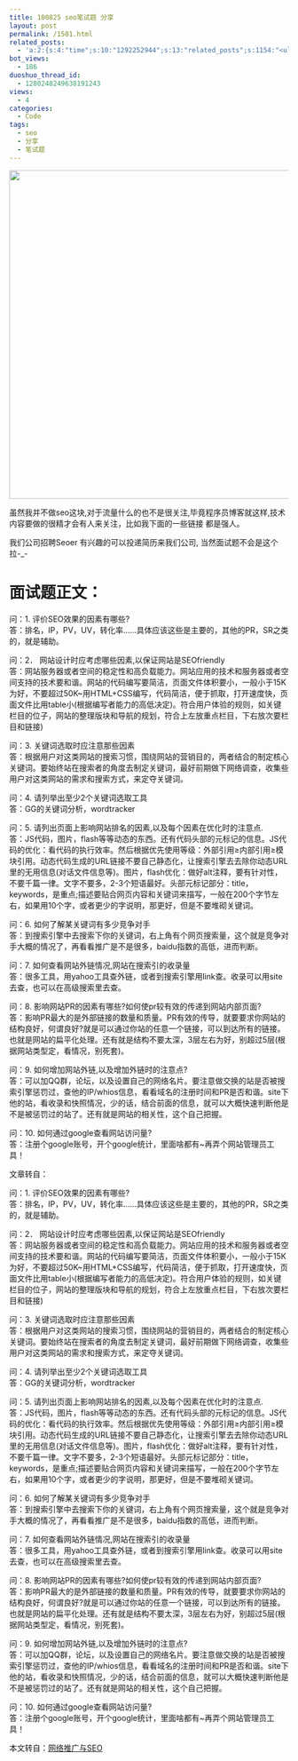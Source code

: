 ```yaml
---
title: 100825 seo笔试题 分享
layout: post
permalink: /1501.html
related_posts:
  - 'a:2:{s:4:"time";s:10:"1292252944";s:13:"related_posts";s:1154:"<ul class="related_post"><li><a href="http://blog.80aj.com/2010/11/16/101116-%e5%a4%9c%e6%9c%aa%e7%9c%a0%e6%80%9d%e5%bf%b5%e8%bf%9c%e6%96%b9%e7%9a%84%e4%bd%b3%e4%ba%ba/" title="101116 夜未眠,思念远方的佳人">101116 夜未眠,思念远方的佳人</a></li><li><a href="http://blog.80aj.com/2010/09/07/100907-%e6%ae%b5%e5%ad%90%e7%bd%91%e7%ab%99%e7%9a%84%e4%b8%80%e4%ba%9bseo/" title="100907 段子网站的一些Seo">100907 段子网站的一些Seo</a></li><li><a href="http://blog.80aj.com/2010/05/23/100523-%e8%b6%8a%e7%8b%b1%e5%85%94-%e7%ac%91%e4%b8%8d%e6%8a%bd%e4%bd%a0%e6%89%be%e6%88%91/" title="100523 越狱兔 笑不抽你找我">100523 越狱兔 笑不抽你找我</a></li><li><a href="http://blog.80aj.com/2010/04/14/100414-%e7%94%9f%e6%b4%bb%e7%9a%84%e4%b9%90%e8%b6%a3-%e5%9c%a8%e4%ba%8e%e5%88%86%e4%ba%ab/" title="100414 生活的乐趣 在于分享">100414 生活的乐趣 在于分享</a></li><li><a href="http://blog.80aj.com/2010/04/12/100414-%e8%9c%97%e7%89%9b%e5%bf%ab%e8%b7%91-%e7%ab%99%e9%95%bf%e4%b9%8b%e6%ad%8c/" title="100414 蜗牛快跑 &#8211;站长之歌">100414 蜗牛快跑 &#8211;站长之歌</a></li></ul>";}'
bot_views:
  - 186
duoshuo_thread_id:
  - 1280248249638191243
views:
  - 4
categories:
  - Code
tags:
  - seo
  - 分享
  - 笔试题
---
```

[<img class="aligncenter size-full wp-image-1511" title="seo" src="http://www.80aj.com/wp-content/uploads/2010/08/seo.jpg" alt="" width="1032" height="592" />][1]

虽然我并不做seo这块,对于流量什么的也不是很关注,毕竟程序员博客就这样,技术内容要做的很精才会有人来关注，比如我下面的一些链接 都是强人。

我们公司招聘Seoer 有兴趣的可以投递简历来我们公司, 当然面试题不会是这个拉-_-

# 面试题正文：

问：1. 评价SEO效果的因素有哪些?  
答：排名，IP，PV，UV，转化率……具体应该这些是主要的，其他的PR，SR之类的，就是辅助。

问：2． 网站设计时应考虑哪些因素,以保证网站是SEOfriendly  
答：网站服务器或者空间的稳定性和高负载能力。网站应用的技术和服务器或者空间支持的技术要和谐。网站的代码编写要简洁，页面文件体积要小，一般小于15K为好，不要超过50K~用HTML+CSS编写，代码简洁，便于抓取，打开速度快，页面文件比用table小(根据编写者能力的高低决定)。符合用户体验的规则，如关键栏目的位子，网站的整理版块和导航的规划，符合上左放重点栏目，下右放次要栏目和链接)

问：3. 关键词选取时应注意那些因素  
答：根据用户对这类网站的搜索习惯，围绕网站的营销目的，两者结合的制定核心关键词。要始终站在搜索者的角度去制定关键词，最好前期做下网络调查，收集些用户对这类网站的需求和搜索方式，来定夺关键词。

问：4. 请列举出至少2个关键词选取工具  
答：GG的关键词分析，wordtracker

问：5. 请列出页面上影响网站排名的因素,以及每个因素在优化时的注意点.  
答：JS代码，图片，flash等等动态的东西。还有代码头部的元标记的信息。JS代码的优化：看代码的执行效率。然后根据优先使用等级：外部引用≥内部引用≥模块引用。动态代码生成的URL链接不要自己静态化，让搜索引擎去去除你动态URL里的无用信息(对话文件信息等)。图片，flash优化：做好alt注释，要有针对性，不要千篇一律。文字不要多，2-3个短语最好。头部元标记部分：title，keywords，是重点;描述要贴合网页内容和关键词来描写，一般在200个字节左右，如果用10个字，或者更少的字说明，那更好，但是不要堆砌关键词。

问：6. 如何了解某关键词有多少竞争对手  
答：到搜索引擎中去搜索下你的关键词，右上角有个网页搜索量，这个就是竞争对手大概的情况了，再看看推广是不是很多，baidu指数的高低，进而判断。

问：7. 如何查看网站外链情况,网站在搜索引的收录量  
答：很多工具，用yahoo工具查外链，或者到搜索引擎用link查。收录可以用site去查，也可以在高级搜索里去查。

问：8. 影响网站PR的因素有哪些?如何使pr较有效的传递到网站内部页面?  
答：影响PR最大的是外部链接的数量和质量。PR有效的传导，就要要求你网站的结构良好，何谓良好?就是可以通过你站的任意一个链接，可以到达所有的链接。也就是网站的扁平化处理。还有就是结构不要太深，3层左右为好，别超过5层(根据网站类型定，看情况，别死套)。

问：9. 如何增加网站外链,以及增加外链时的注意点?  
答：可以加QQ群，论坛，以及设置自己的网络名片。要注意做交换的站是否被搜索引擎惩罚过，查他的IP/whios信息，看看域名的注册时间和PR是否和谐。site下他的站，看收录和快照情况，少的话，结合前面的信息，就可以大概快速判断他是不是被惩罚过的站了。还有就是网站的相关性，这个自己把握。

问：10. 如何通过google查看网站访问量?  
答：注册个google账号，开个google统计，里面啥都有~再弄个网站管理员工具！

文章转自：

问：1. 评价SEO效果的因素有哪些?  
答：排名，IP，PV，UV，转化率……具体应该这些是主要的，其他的PR，SR之类的，就是辅助。

问：2． 网站设计时应考虑哪些因素,以保证网站是SEOfriendly  
答：网站服务器或者空间的稳定性和高负载能力。网站应用的技术和服务器或者空间支持的技术要和谐。网站的代码编写要简洁，页面文件体积要小，一般小于15K为好，不要超过50K~用HTML+CSS编写，代码简洁，便于抓取，打开速度快，页面文件比用table小(根据编写者能力的高低决定)。符合用户体验的规则，如关键栏目的位子，网站的整理版块和导航的规划，符合上左放重点栏目，下右放次要栏目和链接)

问：3. 关键词选取时应注意那些因素  
答：根据用户对这类网站的搜索习惯，围绕网站的营销目的，两者结合的制定核心关键词。要始终站在搜索者的角度去制定关键词，最好前期做下网络调查，收集些用户对这类网站的需求和搜索方式，来定夺关键词。

问：4. 请列举出至少2个关键词选取工具  
答：GG的关键词分析，wordtracker

问：5. 请列出页面上影响网站排名的因素,以及每个因素在优化时的注意点.  
答：JS代码，图片，flash等等动态的东西。还有代码头部的元标记的信息。JS代码的优化：看代码的执行效率。然后根据优先使用等级：外部引用≥内部引用≥模块引用。动态代码生成的URL链接不要自己静态化，让搜索引擎去去除你动态URL里的无用信息(对话文件信息等)。图片，flash优化：做好alt注释，要有针对性，不要千篇一律。文字不要多，2-3个短语最好。头部元标记部分：title，keywords，是重点;描述要贴合网页内容和关键词来描写，一般在200个字节左右，如果用10个字，或者更少的字说明，那更好，但是不要堆砌关键词。

问：6. 如何了解某关键词有多少竞争对手  
答：到搜索引擎中去搜索下你的关键词，右上角有个网页搜索量，这个就是竞争对手大概的情况了，再看看推广是不是很多，baidu指数的高低，进而判断。

问：7. 如何查看网站外链情况,网站在搜索引的收录量  
答：很多工具，用yahoo工具查外链，或者到搜索引擎用link查。收录可以用site去查，也可以在高级搜索里去查。

问：8. 影响网站PR的因素有哪些?如何使pr较有效的传递到网站内部页面?  
答：影响PR最大的是外部链接的数量和质量。PR有效的传导，就要要求你网站的结构良好，何谓良好?就是可以通过你站的任意一个链接，可以到达所有的链接。也就是网站的扁平化处理。还有就是结构不要太深，3层左右为好，别超过5层(根据网站类型定，看情况，别死套)。

问：9. 如何增加网站外链,以及增加外链时的注意点?  
答：可以加QQ群，论坛，以及设置自己的网络名片。要注意做交换的站是否被搜索引擎惩罚过，查他的IP/whios信息，看看域名的注册时间和PR是否和谐。site下他的站，看收录和快照情况，少的话，结合前面的信息，就可以大概快速判断他是不是被惩罚过的站了。还有就是网站的相关性，这个自己把握。

问：10. 如何通过google查看网站访问量?  
答：注册个google账号，开个google统计，里面啥都有~再弄个网站管理员工具！

本文转自：<a href="http://www.wangzecheng.com/" target="_blank">网络推广与SEO</a>

 [1]: http://www.80aj.com/wp-content/uploads/2010/08/seo.jpg